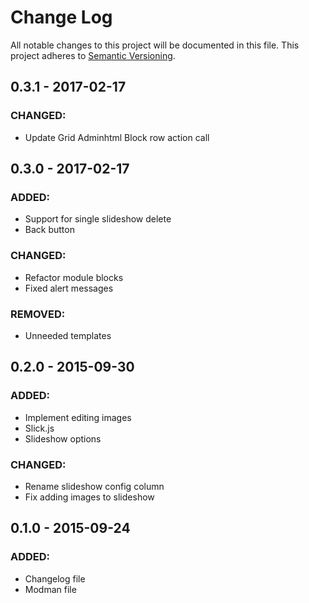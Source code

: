 # Change Log
All notable changes to this project will be documented in this file. This project adheres to [Semantic Versioning](http://semver.org/).

## 0.3.1 - 2017-02-17
### CHANGED:
- Update Grid Adminhtml Block row action call

## 0.3.0 - 2017-02-17
### ADDED:
- Support for single slideshow delete
- Back button

### CHANGED:
- Refactor module blocks
- Fixed alert messages

### REMOVED:
- Unneeded templates

## 0.2.0 - 2015-09-30
### ADDED:
- Implement editing images
- Slick.js
- Slideshow options

### CHANGED:
- Rename slideshow config column
- Fix adding images to slideshow

## 0.1.0 - 2015-09-24
### ADDED:
- Changelog file
- Modman file
